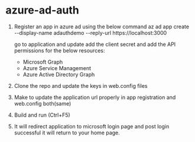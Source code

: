 # azure-ad-auth

1. Register an app in azure ad using the below command 
    az ad app create --display-name adauthdemo --reply-url https://localhost:3000
    
    go to application and update add the client secret and add the API permissions for the below resources:
    * Microsoft Graph
    * Azure Service Management
    * Azure Active Directory Graph
    
 2. Clone the repo and update the keys in web.config files 
 
 3. Make to  update the application url properly in app registration and web.config both(same)
 
 3. Build and run (Ctrl+F5) 

 4. It will redirect application to microsoft login page and post login successful it will return to your home page.
